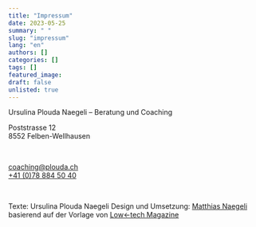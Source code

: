 ```yaml
---
title: "Impressum"
date: 2023-05-25
summary: " "
slug: "impressum"
lang: "en"
authors: []
categories: []
tags: []
featured_image:
draft: false
unlisted: true
---
```


Ursulina Plouda Naegeli – Beratung und Coaching  

Poststrasse 12  
8552 Felben-Wellhausen  

<br>

[coaching@plouda.ch](mailto:coaching@plouda.ch)  
[+41 (0)78 884 50 40](tel:+41788845040)  

<br>

Texte: Ursulina Plouda Naegeli
Design und Umsetzung: [Matthias Naegeli](https://mattnaegi.github.io/portfolio-website/) basierend auf der Vorlage von [Low<-tech Magazine](https://solar.lowtechmagazine.com/)  
